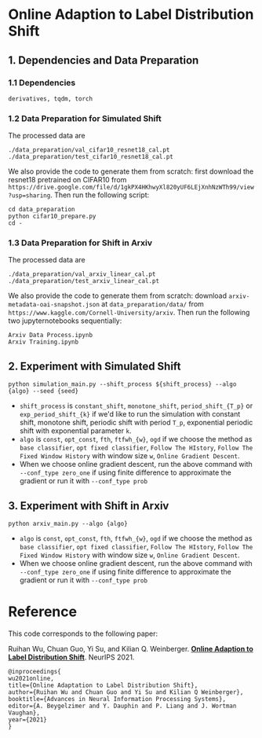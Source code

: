 # Online Adaption to Label Distribution Shift

## 1. Dependencies and Data Preparation
### 1.1 Dependencies
```derivatives, tqdm, torch```
### 1.2 Data Preparation for Simulated Shift
The processed data are
```
./data_preparation/val_cifar10_resnet18_cal.pt
./data_preparation/test_cifar10_resnet18_cal.pt
```
We also provide the code to generate them from scratch: first download the resnet18 pretrained on CIFAR10 from `https://drive.google.com/file/d/1gkPX4HKhwyXl820yUF6LEjXnhNzWTh99/view?usp=sharing`. Then run the following script:
```
cd data_preparation
python cifar10_prepare.py
cd -
```

### 1.3 Data Preparation for Shift in Arxiv
The processed data are
```
./data_preparation/val_arxiv_linear_cal.pt
./data_preparation/test_arxiv_linear_cal.pt
```
We also provide the code to generate them from scratch: download `arxiv-metadata-oai-snapshot.json` at `data_preparation/data/` from `https://www.kaggle.com/Cornell-University/arxiv`. Then run the following two jupyternotebooks sequentially:
```
Arxiv Data Process.ipynb
Arxiv Training.ipynb
```

## 2. Experiment with Simulated Shift
```
python simulation_main.py --shift_process ${shift_process} --algo {algo} --seed {seed}
```
- `shift_process` is `constant_shift`, `monotone_shift`, `period_shift_{T_p}` or `exp_period_shift_{k}` if we'd like to run the simulation with constant shift, monotone shift, periodic shift with period `T_p`, exponential periodic shift with exponential parameter `k`.
- `algo` is `const`, `opt_const`, `fth`, `ftfwh_{w}`, `ogd` if we choose the method as `base classifier`, `opt fixed classifier`, `Follow The HIstory`, `Follow The Fixed Window History` with window size `w`, `Online Gradient Descent`.
- When we choose online gradient descent, run the above command with `--conf_type zero_one` if using finite difference to approximate the gradient or run it with `--conf_type prob`


## 3. Experiment with Shift in Arxiv
```
python arxiv_main.py --algo {algo}
```
- `algo` is `const`, `opt_const`, `fth`, `ftfwh_{w}`, `ogd` if we choose the method as `base classifier`, `opt fixed classifier`, `Follow The HIstory`, `Follow The Fixed Window History` with window size `w`, `Online Gradient Descent`.
- When we choose online gradient descent, run the above command with `--conf_type zero_one` if using finite difference to approximate the gradient or run it with `--conf_type prob`


# Reference

This code corresponds to the following paper:

Ruihan Wu, Chuan Guo, Yi Su, and Kilian Q. Weinberger. **[Online Adaption to Label Distribution Shift](https://proceedings.neurips.cc/paper/2021/file/5e6bd7a6970cd4325e587f02667f7f73-Paper.pdf)**. NeurIPS 2021.

```
@inproceedings{
wu2021online,
title={Online Adaptation to Label Distribution Shift},
author={Ruihan Wu and Chuan Guo and Yi Su and Kilian Q Weinberger},
booktitle={Advances in Neural Information Processing Systems},
editor={A. Beygelzimer and Y. Dauphin and P. Liang and J. Wortman Vaughan},
year={2021}
}
```
